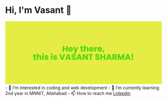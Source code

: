 <!---
sharmavasant/sharmavasant is a ✨ special ✨ repository because its `README.md` (this file) appears on your GitHub profile.
You can click the Preview link to take a look at your changes.
--->
# Hi, I'm Vasant 👋
<img src="https://github.com/sharmavasant/sharmavasant/blob/main/banner%20(1).png">
- 👀 I’m interested in coding and web development
- 🌱 I’m currently learning 2nd year in MNNIT, Allahabad
- 📫 How to reach me <a href="">Linkedin</a>
